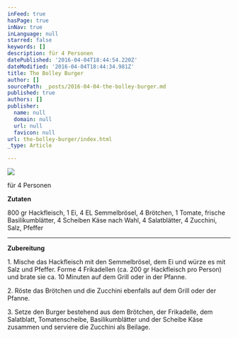 ```yaml
---
inFeed: true
hasPage: true
inNav: true
inLanguage: null
starred: false
keywords: []
description: für 4 Personen
datePublished: '2016-04-04T18:44:54.220Z'
dateModified: '2016-04-04T18:44:34.981Z'
title: The Bolley Burger
author: []
sourcePath: _posts/2016-04-04-the-bolley-burger.md
published: true
authors: []
publisher:
  name: null
  domain: null
  url: null
  favicon: null
url: the-bolley-burger/index.html
_type: Article

---
```

![](https://the-grid-user-content.s3-us-west-2.amazonaws.com/ba032f94-cd3c-4248-a0e7-814cc53e06a2.jpg)

für 4 Personen

**Zutaten**

800 gr Hackfleisch, 1 Ei, 4 EL Semmelbrösel,  4 Brötchen, 1 Tomate, frische Basilikumblätter, 4 Scheiben Käse nach Wahl, 4 Salatblätter, 4 Zucchini, Salz, Pfeffer

****

**Zubereitung**

1\. Mische das Hackfleisch mit den Semmelbrösel, dem Ei und würze es mit Salz und Pfeffer. Forme 4 Frikadellen (ca. 200 gr Hackfleisch pro Person) und brate sie ca. 10 Minuten auf dem Grill oder in der Pfanne.

2\. Röste das Brötchen und die Zucchini ebenfalls auf dem Grill oder der Pfanne.

3\. Setze den Burger bestehend aus dem Brötchen, der Frikadelle, dem Salatblatt, Tomatenscheibe, Basilikumblätter und der Scheibe Käse zusammen und serviere die Zucchini als Beilage.